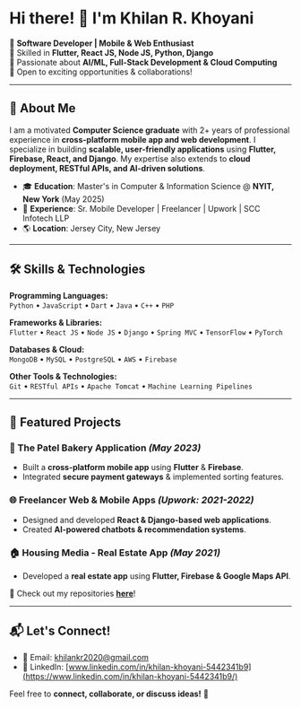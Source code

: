 # Hi there! 👋 I'm Khilan R. Khoyani

🚀 **Software Developer | Mobile & Web Enthusiast**  
🔹 Skilled in **Flutter, React JS, Node JS, Python, Django**  
🔹 Passionate about **AI/ML, Full-Stack Development & Cloud Computing**  
🔹 Open to exciting opportunities & collaborations!  

---

## 📌 About Me
I am a motivated **Computer Science graduate** with 2+ years of professional experience in **cross-platform mobile app and web development**. I specialize in building **scalable, user-friendly applications** using **Flutter, Firebase, React, and Django**. My expertise also extends to **cloud deployment, RESTful APIs, and AI-driven solutions**.

- 🎓 **Education**: Master's in Computer & Information Science @ **NYIT, New York** (May 2025)  
- 💼 **Experience**: Sr. Mobile Developer | Freelancer | Upwork | SCC Infotech LLP  
- 🌎 **Location**: Jersey City, New Jersey  

---

## 🛠️ Skills & Technologies

**Programming Languages:**  
`Python` • `JavaScript` • `Dart` • `Java` • `C++` • `PHP`

**Frameworks & Libraries:**  
`Flutter` • `React JS` • `Node JS` • `Django` • `Spring MVC` • `TensorFlow` • `PyTorch`

**Databases & Cloud:**  
`MongoDB` • `MySQL` • `PostgreSQL` • `AWS` • `Firebase`

**Other Tools & Technologies:**  
`Git` • `RESTful APIs` • `Apache Tomcat` • `Machine Learning Pipelines`

---

## 🚀 Featured Projects

### **📱 The Patel Bakery Application** *(May 2023)*
- Built a **cross-platform mobile app** using **Flutter** & **Firebase**.
- Integrated **secure payment gateways** & implemented sorting features.

### **🌐 Freelancer Web & Mobile Apps** *(Upwork: 2021-2022)*
- Designed and developed **React & Django-based web applications**.
- Created **AI-powered chatbots & recommendation systems**.

### **🏠 Housing Media - Real Estate App** *(May 2021)*
- Developed a **real estate app** using **Flutter, Firebase & Google Maps API**.

🔗 Check out my repositories **[here](https://github.com/Khilan120)**! 

---

## 📬 Let's Connect!
- 📧 Email: [khilankr2020@gmail.com](mailto:khilankr2020@gmail.com)  
- 💼 LinkedIn: [www.linkedin.com/in/khilan-khoyani-5442341b9](https://www.linkedin.com/in/khilan-khoyani-5442341b9/)

Feel free to **connect, collaborate, or discuss ideas!** 🚀
